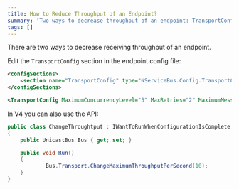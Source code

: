 ```yaml
---
title: How to Reduce Throughput of an Endpoint?
summary: 'Two ways to decrease throughput of an endpoint: TransportConfig in endpoint config or program the API.'
tags: []
---
```


There are two ways to decrease receiving throughput of an endpoint.

Edit the `TransportConfig` section in the endpoint config file:


```XML
<configSections>
    <section name="TransportConfig" type="NServiceBus.Config.TransportConfig, NServiceBus.Core"/>
</configSections>

<TransportConfig MaximumConcurrencyLevel="5" MaxRetries="2" MaximumMessageThroughputPerSecond="10"/>
```

In V4 you can also use the API:​

```C#
public class ChangeThroughtput : IWantToRunWhenConfigurationIsComplete
{
    public UnicastBus Bus { get; set; }

    public void Run()
    {
            Bus.Transport.ChangeMaximumThroughputPerSecond(10);
    }
}
```




